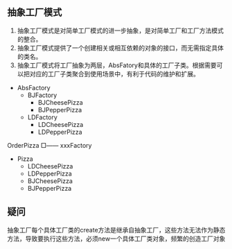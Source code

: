 ## 抽象工厂模式

1. 抽象工厂模式是对简单工厂模式的进一步抽象，是对简单工厂和工厂方法模式的整合。
2. 抽象工厂模式提供了一个创建相关或相互依赖的对象的接口，而无需指定具体的类名。
3. 抽象工厂模式将工厂抽象为两层，AbsFatory和具体的工厂子类。根据需要可以把对应的工厂子类聚合到使用场景中，有利于代码的维护和扩展。

* AbsFactory
   * BJFactory
      * BJCheesePizza
      * BJPepperPizza
   * LDFactory
      * LDCheesePizza
      * LDPepperPizza

OrderPizza □—— xxxFactory

* Pizza
   * LDCheesePizza
   * LDPepperPizza
   * BJCheesePizza
   * BJPepperPizza

## 疑问

抽象工厂每个具体工厂类的create方法是继承自抽象工厂，这些方法无法作为静态方法，导致要执行这些方法，必须new一个具体工厂类对象，频繁的创造工厂对象